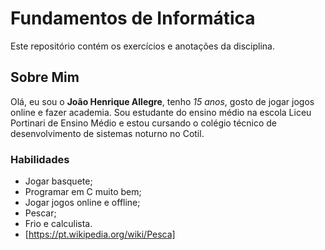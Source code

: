 # Fundamentos de Informática 
Este repositório contém os exercícios e anotações da disciplina.

## Sobre Mim
Olá, eu sou o **João Henrique Allegre**, tenho *15 anos*, gosto de jogar jogos online e fazer academia.
Sou estudante do ensino médio na escola Liceu Portinari de Ensino Médio e estou cursando o colégio técnico de desenvolvimento de sistemas noturno no Cotil.

### Habilidades
- Jogar basquete;
- Programar em C muito bem;
- Jogar jogos online e offline;
- Pescar;
- Frio e calculista.
- [https://pt.wikipedia.org/wiki/Pesca]